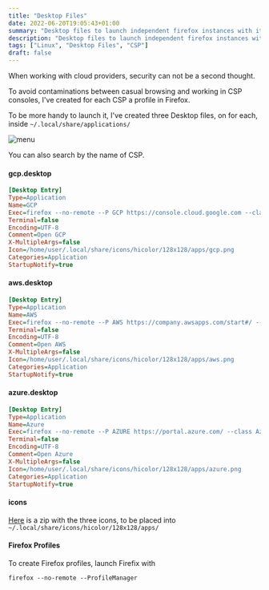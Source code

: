 ```yaml
---
title: "Desktop Files"
date: 2022-06-20T19:05:43+01:00
summary: "Desktop files to launch independent firefox instances with it's own profile"
description: "Desktop files to launch independent firefox instances with it's own profile"
tags: ["Linux", "Desktop Files", "CSP"]
draft: false
---
```


When working with cloud providers, security can not be a second thought.

To avoid contaminations between casual browsing and working in CSP consoles, I've
created for each CSP a profile in Firefox.

To be more handy to launch it, I've created three Desktop files, on for each, inside `~/.local/share/applications/`

![menu](desktop%20files.png)

You can also search by the name of CSP.

#### gcp.desktop

``` ini
[Desktop Entry]
Type=Application
Name=GCP
Exec=firefox --no-remote --P GCP https://console.cloud.google.com --class GCP
Terminal=false
Encoding=UTF-8
Comment=Open GCP
X-MultipleArgs=false
Icon=/home/user/.local/share/icons/hicolor/128x128/apps/gcp.png
Categories=Application
StartupNotify=true
```


#### aws.desktop

``` ini
[Desktop Entry]
Type=Application
Name=AWS
Exec=firefox --no-remote --P AWS https://company.awsapps.com/start#/ --class AWS
Terminal=false
Encoding=UTF-8
Comment=Open AWS
X-MultipleArgs=false
Icon=/home/user/.local/share/icons/hicolor/128x128/apps/aws.png
Categories=Application
StartupNotify=true
```

#### azure.desktop

``` ini
[Desktop Entry]
Type=Application
Name=Azure
Exec=firefox --no-remote --P AZURE https://portal.azure.com/ --class Azure
Terminal=false
Encoding=UTF-8
Comment=Open Azure
X-MultipleArgs=false
Icon=/home/user/.local/share/icons/hicolor/128x128/apps/azure.png
Categories=Application
StartupNotify=true
```

#### icons

[Here](icons.zip) is a zip with the three icons, to be placed into `~/.local/share/icons/hicolor/128x128/apps/`


#### Firefox Profiles

To create Firefox profiles, launch Firefix with

```
firefox --no-remote --ProfileManager
```